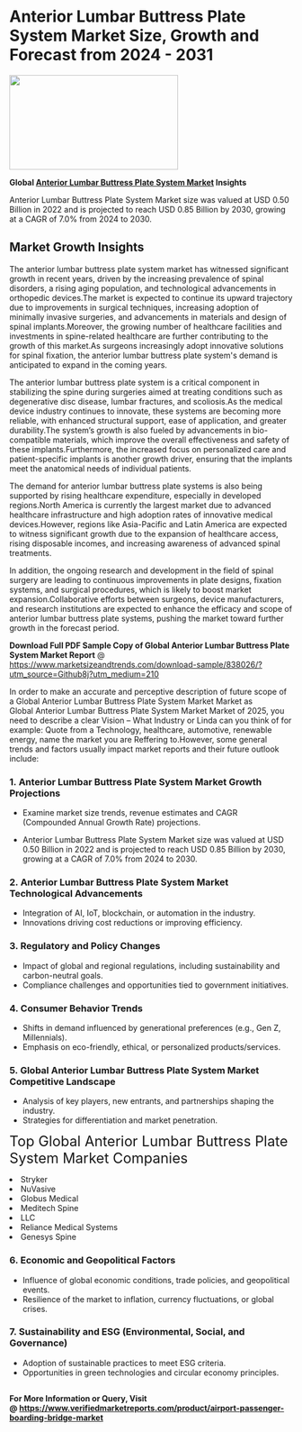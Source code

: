 <H1>Anterior Lumbar Buttress Plate System Market Size, Growth and Forecast from 2024 - 2031</H1><img class="aligncenter size-medium wp-image-584254" src="https://thirdeyenews.in/wp-content/uploads/2024/09/Global-Market-Research-300x168.jpeg" alt="" width="300" height="168" /><p><strong>Global&nbsp;<a href="https://www.marketsizeandtrends.com/download-sample/838026/?utm_source=Github8j?utm_medium=210">Anterior Lumbar Buttress Plate System Market</a> Insights</strong></p><p>Anterior Lumbar Buttress Plate System Market size was valued at USD 0.50 Billion in 2022 and is projected to reach USD 0.85 Billion by 2030, growing at a CAGR of 7.0% from 2024 to 2030.</p><p><h2>Market Growth Insights</h2> <p>The anterior lumbar buttress plate system market has witnessed significant growth in recent years, driven by the increasing prevalence of spinal disorders, a rising aging population, and technological advancements in orthopedic devices.The market is expected to continue its upward trajectory due to improvements in surgical techniques, increasing adoption of minimally invasive surgeries, and advancements in materials and design of spinal implants.Moreover, the growing number of healthcare facilities and investments in spine-related healthcare are further contributing to the growth of this market.As surgeons increasingly adopt innovative solutions for spinal fixation, the anterior lumbar buttress plate system's demand is anticipated to expand in the coming years.</p> <p>The anterior lumbar buttress plate system is a critical component in stabilizing the spine during surgeries aimed at treating conditions such as degenerative disc disease, lumbar fractures, and scoliosis.As the medical device industry continues to innovate, these systems are becoming more reliable, with enhanced structural support, ease of application, and greater durability.The system’s growth is also fueled by advancements in bio-compatible materials, which improve the overall effectiveness and safety of these implants.Furthermore, the increased focus on personalized care and patient-specific implants is another growth driver, ensuring that the implants meet the anatomical needs of individual patients.</p> <p>The demand for anterior lumbar buttress plate systems is also being supported by rising healthcare expenditure, especially in developed regions.North America is currently the largest market due to advanced healthcare infrastructure and high adoption rates of innovative medical devices.However, regions like Asia-Pacific and Latin America are expected to witness significant growth due to the expansion of healthcare access, rising disposable incomes, and increasing awareness of advanced spinal treatments.</p> <p>In addition, the ongoing research and development in the field of spinal surgery are leading to continuous improvements in plate designs, fixation systems, and surgical procedures, which is likely to boost market expansion.Collaborative efforts between surgeons, device manufacturers, and research institutions are expected to enhance the efficacy and scope of anterior lumbar buttress plate systems, pushing the market toward further growth in the forecast period.</p> <p><span class=""><strong>Download Full PDF Sample Copy of Global Anterior Lumbar Buttress Plate System Market Report</strong> @ <a href="https://www.marketsizeandtrends.com/download-sample/838026/?utm_source=Github8j?utm_medium=210" target="_blank">https://www.marketsizeandtrends.com/download-sample/838026/?utm_source=Github8j?utm_medium=210</a></span></p><p>In order to make an accurate and perceptive description of future scope of a Global&nbsp;Anterior Lumbar Buttress Plate System Market Market as Global&nbsp;Anterior Lumbar Buttress Plate System Market Market of 2025, you need to describe a clear Vision &ndash; What Industry or Linda can you think of for example: Quote from a Technology, healthcare, automotive, renewable energy, name the market you are Reffering to.However, some general trends and factors usually impact market reports and their future outlook include:</p><h3>1.&nbsp;<strong>Anterior Lumbar Buttress Plate System Market Growth Projections</strong></h3><ul><li>Examine market size trends, revenue estimates and CAGR (Compounded Annual Growth Rate) projections.</li><li><p>Anterior Lumbar Buttress Plate System Market size was valued at USD 0.50 Billion in 2022 and is projected to reach USD 0.85 Billion by 2030, growing at a CAGR of 7.0% from 2024 to 2030.</p></li></ul><h3>2.&nbsp;<strong>Anterior Lumbar Buttress Plate System Market Technological Advancements</strong></h3><ul><li>Integration of AI, IoT, blockchain, or automation in the industry.</li><li>Innovations driving cost reductions or improving efficiency.</li></ul><h3>3.&nbsp;<strong>Regulatory and Policy Changes</strong></h3><ul><li>Impact of global and regional regulations, including sustainability and carbon-neutral goals.</li><li>Compliance challenges and opportunities tied to government initiatives.</li></ul><h3>4.&nbsp;<strong>Consumer Behavior Trends</strong></h3><ul><li>Shifts in demand influenced by generational preferences (e.g., Gen Z, Millennials).</li><li>Emphasis on eco-friendly, ethical, or personalized products/services.</li></ul><h3>5.&nbsp;<strong>Global Anterior Lumbar Buttress Plate System Market Competitive Landscape</strong></h3><ul><li>Analysis of key players, new entrants, and partnerships shaping the industry.</li><li>Strategies for differentiation and market penetration.</li></ul><p data-pm-slice="1 1 []"><span style="color: inherit; font-family: inherit; font-size: 25px;">Top Global Anterior Lumbar Buttress Plate System Market Companies</span></p><div class="" data-test-id=""><p><li>Stryker</li><li> NuVasive</li><li> Globus Medical</li><li> Meditech Spine</li><li> LLC</li><li> Reliance Medical Systems</li><li> Genesys Spine</li></p></div><h3>6.&nbsp;<strong>Economic and Geopolitical Factors</strong></h3><ul><li>Influence of global economic conditions, trade policies, and geopolitical events.</li><li>Resilience of the market to inflation, currency fluctuations, or global crises.</li></ul><h3>7.&nbsp;<strong>Sustainability and ESG (Environmental, Social, and Governance)</strong></h3><ul><li>Adoption of sustainable practices to meet ESG criteria.</li><li>Opportunities in green technologies and circular economy principles.</li></ul><h2><strong style="font-size: 14px;">For More Information or Query, Visit @&nbsp;</strong><a style="background-color: #ffffff; font-size: 14px;" href="https://www.marketsizeandtrends.com/report/anterior-lumbar-buttress-plate-system-market/" target="_blank">https://www.verifiedmarketreports.com/product/airport-passenger-boarding-bridge-market</a></h2>